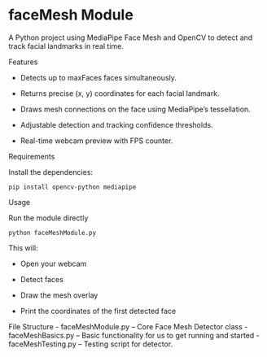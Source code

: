 # faceMesh Module
A Python project using MediaPipe Face Mesh and OpenCV to detect and track facial landmarks in real time.

Features
- Detects up to maxFaces faces simultaneously.

- Returns precise (x, y) coordinates for each facial landmark.

- Draws mesh connections on the face using MediaPipe’s tessellation.

- Adjustable detection and tracking confidence thresholds.

- Real-time webcam preview with FPS counter.

Requirements

Install the dependencies:

    pip install opencv-python mediapipe
Usage

Run the module directly

    python faceMeshModule.py

This will:

- Open your webcam

- Detect faces

- Draw the mesh overlay

- Print the coordinates of the first detected face

File Structure
    - faceMeshModule.py – Core Face Mesh Detector class
    - faceMeshBasics.py – Basic functionality for us to get running and started
    -faceMeshTesting.py – Testing script for detector.
